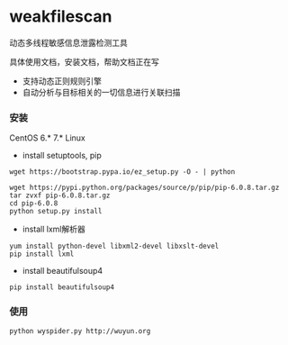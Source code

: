 # weakfilescan
动态多线程敏感信息泄露检测工具

具体使用文档，安装文档，帮助文档正在写

* 支持动态正则规则引擎
* 自动分析与目标相关的一切信息进行关联扫描

### 安装
CentOS 6.* 7.* Linux
* install setuptools, pip
``` shell
wget https://bootstrap.pypa.io/ez_setup.py -O - | python

wget https://pypi.python.org/packages/source/p/pip/pip-6.0.8.tar.gz
tar zvxf pip-6.0.8.tar.gz
cd pip-6.0.8
python setup.py install
```
* install lxml解析器
``` shell
yum install python-devel libxml2-devel libxslt-devel
pip install lxml
```
* install beautifulsoup4
``` shell
pip install beautifulsoup4
```

### 使用
``` bash
python wyspider.py http://wuyun.org
```
